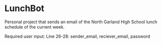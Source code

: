 # LunchBot
Personal project that sends an email of the North Garland High School lunch schedule of the current week.

Required user input:
Line 26-28: sender_email, reciever_email, password
